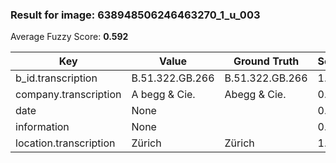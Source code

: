 ### Result for image: 638948506246463270_1_u_003
Average Fuzzy Score: **0.592**
<small>

| Key | Value | Ground Truth | Score |
| --- | --- | --- | --- |
| b_id.transcription | B.51.322.GB.266 | B.51.322.GB.266 | 1.0 |
| company.transcription | A begg & Cie. | Abegg & Cie. | 0.96 |
| date | None |  | 0.0 |
| information | None |  | 0.0 |
| location.transcription | Zürich | Zürich | 1.0 |

</small>
